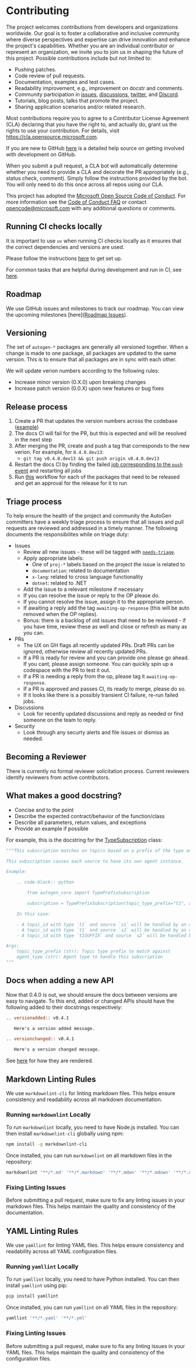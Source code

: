 # Contributing

The project welcomes contributions from developers and organizations worldwide. Our goal is to foster a collaborative and inclusive community where diverse perspectives and expertise can drive innovation and enhance the project's capabilities. Whether you are an individual contributor or represent an organization, we invite you to join us in shaping the future of this project. Possible contributions include but not limited to:

- Pushing patches.
- Code review of pull requests.
- Documentation, examples and test cases.
- Readability improvement, e.g., improvement on docstr and comments.
- Community participation in [issues](https://github.com/microsoft/autogen/issues), [discussions](https://github.com/microsoft/autogen/discussions), [twitter](https://twitter.com/pyautogen), and [Discord](https://aka.ms/autogen-discord).
- Tutorials, blog posts, talks that promote the project.
- Sharing application scenarios and/or related research.

Most contributions require you to agree to a
Contributor License Agreement (CLA) declaring that you have the right to, and actually do, grant us
the rights to use your contribution. For details, visit <https://cla.opensource.microsoft.com>.

If you are new to GitHub [here](https://help.github.com/categories/collaborating-with-issues-and-pull-requests/) is a detailed help source on getting involved with development on GitHub.

When you submit a pull request, a CLA bot will automatically determine whether you need to provide
a CLA and decorate the PR appropriately (e.g., status check, comment). Simply follow the instructions
provided by the bot. You will only need to do this once across all repos using our CLA.

This project has adopted the [Microsoft Open Source Code of Conduct](https://opensource.microsoft.com/codeofconduct/).
For more information see the [Code of Conduct FAQ](https://opensource.microsoft.com/codeofconduct/faq/) or
contact [opencode@microsoft.com](mailto:opencode@microsoft.com) with any additional questions or comments.

## Running CI checks locally

It is important to use `uv` when running CI checks locally as it ensures that the correct dependencies and versions are used.

Please follow the instructions [here](./python/README.md#setup) to get set up.

For common tasks that are helpful during development and run in CI, see [here](./python/README.md#common-tasks).

## Roadmap

We use GitHub issues and milestones to track our roadmap. You can view the upcoming milestones [here]([Roadmap Issues](https://aka.ms/autogen-roadmap)).

## Versioning

The set of `autogen-*` packages are generally all versioned together. When a change is made to one package, all packages are updated to the same version. This is to ensure that all packages are in sync with each other.

We will update verion numbers according to the following rules:

- Increase minor version (0.X.0) upon breaking changes
- Increase patch version (0.0.X) upon new features or bug fixes

## Release process

1. Create a PR that updates the version numbers across the codebase ([example](https://github.com/microsoft/autogen/pull/4359))
2. The docs CI will fail for the PR, but this is expected and will be resolved in the next step
3. After merging the PR, create and push a tag that corresponds to the new verion. For example, for `0.4.0.dev13`:
    - `git tag v0.4.0.dev13 && git push origin v0.4.0.dev13`
4. Restart the docs CI by finding the failed [job corresponding to the `push` event](https://github.com/microsoft/autogen/actions/workflows/docs.yml) and restarting all jobs
5. Run [this](https://github.com/microsoft/autogen/actions/workflows/single-python-package.yml) workflow for each of the packages that need to be released and get an approval for the release for it to run

## Triage process

To help ensure the health of the project and community the AutoGen committers have a weekly triage process to ensure that all issues and pull requests are reviewed and addressed in a timely manner. The following documents the responsibilites while on triage duty:

- Issues
  - Review all new issues - these will be tagged with [`needs-triage`](https://github.com/microsoft/autogen/issues?q=is%3Aissue%20state%3Aopen%20label%3Aneeds-triage).
  - Apply appropriate labels:
    - One of `proj-*` labels based on the project the issue is related to
    - `documentation`: related to documentation
    - `x-lang`: related to cross language functionality
    - `dotnet`: related to .NET
  - Add the issue to a relevant milestone if necessary
  - If you can resolve the issue or reply to the OP please do.
  - If you cannot resolve the issue, assign it to the appropriate person.
  - If awaiting a reply add the tag `awaiting-op-response` (this will be auto removed when the OP replies).
  - Bonus: there is a backlog of old issues that need to be reviewed - if you have time, review these as well and close or refresh as many as you can.
- PRs
  - The UX on GH flags all recently updated PRs. Draft PRs can be ignored, otherwise review all recently updated PRs.
  - If a PR is ready for review and you can provide one please go ahead. If you cant, please assign someone. You can quickly spin up a codespace with the PR to test it out.
  - If a PR is needing a reply from the op, please tag it `awaiting-op-response`.
  - If a PR is approved and passes CI, its ready to merge, please do so.
  - If it looks like there is a possibly transient CI failure, re-run failed jobs.
- Discussions
  - Look for recently updated discussions and reply as needed or find someone on the team to reply.
- Security
  - Look through any securty alerts and file issues or dismiss as needed.

## Becoming a Reviewer

There is currently no formal reviewer solicitation process. Current reviewers identify reviewers from active contributors.

## What makes a good docstring?

- Concise and to the point
- Describe the expected contract/behavior of the function/class
- Describe all parameters, return values, and exceptions
- Provide an example if possible

For example, this is the docstring for the [TypeSubscription](https://microsoft.github.io/autogen/dev/reference/python/autogen_core.html#autogen_core.TypeSubscription) class:

```python
"""This subscription matches on topics based on a prefix of the type and maps to agents using the source of the topic as the agent key.

This subscription causes each source to have its own agent instance.

Example:

    .. code-block:: python

        from autogen_core import TypePrefixSubscription

        subscription = TypePrefixSubscription(topic_type_prefix="t1", agent_type="a1")

    In this case:

    - A topic_id with type `t1` and source `s1` will be handled by an agent of type `a1` with key `s1`
    - A topic_id with type `t1` and source `s2` will be handled by an agent of type `a1` with key `s2`.
    - A topic_id with type `t1SUFFIX` and source `s2` will be handled by an agent of type `a1` with key `s2`.

Args:
    topic_type_prefix (str): Topic type prefix to match against
    agent_type (str): Agent type to handle this subscription
"""
```

## Docs when adding a new API

Now that 0.4.0 is out, we should ensure the docs between versions are easy to navigate. To this end, added or changed APIs should have the following added to their docstrings respectively:

```rst
.. versionadded:: v0.4.1

   Here's a version added message.

.. versionchanged:: v0.4.1

   Here's a version changed message.
```

See [here](https://pydata-sphinx-theme.readthedocs.io/en/stable/examples/kitchen-sink/admonitions.html#versionadded) for how they are rendered.

## Markdown Linting Rules

We use `markdownlint-cli` for linting markdown files. This helps ensure consistency and readability across all markdown documentation.

### Running `markdownlint` Locally

To run `markdownlint` locally, you need to have Node.js installed. You can then install `markdownlint-cli` globally using npm:

```bash
npm install -g markdownlint-cli
```

Once installed, you can run `markdownlint` on all markdown files in the repository:

```bash
markdownlint '**/*.md' '**/*.markdown' '**/*.mdwn' '**/*.mdown' '**/*.mkd'
```

### Fixing Linting Issues

Before submitting a pull request, make sure to fix any linting issues in your markdown files. This helps maintain the quality and consistency of the documentation.

## YAML Linting Rules

We use `yamllint` for linting YAML files. This helps ensure consistency and readability across all YAML configuration files.

### Running `yamllint` Locally

To run `yamllint` locally, you need to have Python installed. You can then install `yamllint` using pip:

```bash
pip install yamllint
```

Once installed, you can run `yamllint` on all YAML files in the repository:

```bash
yamllint '**/*.yaml' '**/*.yml'
```

### Fixing Linting Issues

Before submitting a pull request, make sure to fix any linting issues in your YAML files. This helps maintain the quality and consistency of the configuration files.
